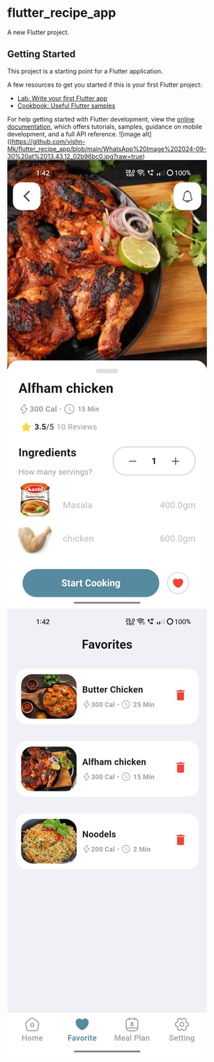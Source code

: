 # flutter_recipe_app

A new Flutter project.

## Getting Started

This project is a starting point for a Flutter application.

A few resources to get you started if this is your first Flutter project:

- [Lab: Write your first Flutter app](https://docs.flutter.dev/get-started/codelab)
- [Cookbook: Useful Flutter samples](https://docs.flutter.dev/cookbook)

For help getting started with Flutter development, view the
[online documentation](https://docs.flutter.dev/), which offers tutorials,
samples, guidance on mobile development, and a full API reference.
![image alt]((https://github.com/vishn-Mk/flutter_recipe_app/blob/main/WhatsApp%20Image%202024-09-30%20at%2013.43.12_02b96bc0.jpg?raw=true)
![image alt](https://github.com/vishn-Mk/flutter_recipe_app/blob/main/WhatsApp%20Image%202024-09-30%20at%2013.43.12_5995e497.jpg?raw=true)
![image alt](https://github.com/vishn-Mk/flutter_recipe_app/blob/main/WhatsApp%20Image%202024-09-30%20at%2013.43.13_d349aa33.jpg?raw=true)

 
 
